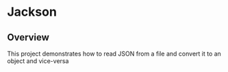 # Jackson

## Overview
This project demonstrates how to read JSON from a file and convert it to an object and vice-versa


